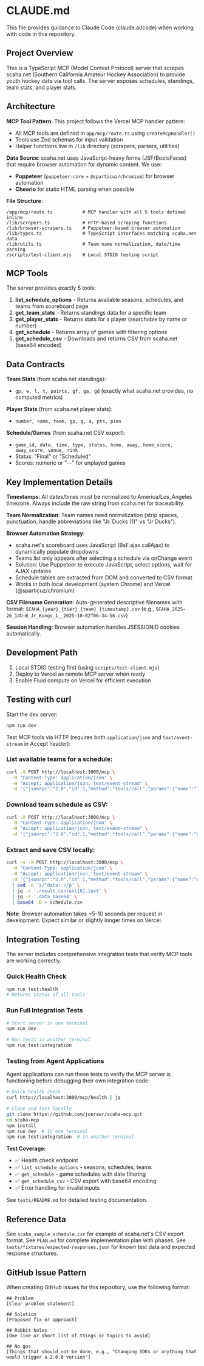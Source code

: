 # CLAUDE.md

This file provides guidance to Claude Code (claude.ai/code) when working with code in this repository.

## Project Overview

This is a TypeScript MCP (Model Context Protocol) server that scrapes scaha.net (Southern California Amateur Hockey Association) to provide youth hockey data via tool calls. The server exposes schedules, standings, team stats, and player stats.

## Architecture

**MCP Tool Pattern**: This project follows the Vercel MCP handler pattern:
- All MCP tools are defined in `app/mcp/route.ts` using `createMcpHandler()`
- Tools use Zod schemas for input validation
- Helper functions live in `/lib` directory (scrapers, parsers, utilities)

**Data Source**: scaha.net uses JavaScript-heavy forms (JSF/BootsFaces) that require browser automation for dynamic content. We use:
- **Puppeteer** (`puppeteer-core` + `@sparticuz/chromium`) for browser automation
- **Cheerio** for static HTML parsing when possible

**File Structure**:
```
/app/mcp/route.ts           # MCP handler with all 5 tools defined inline
/lib/scrapers.ts            # HTTP-based scraping functions
/lib/browser-scrapers.ts    # Puppeteer-based browser automation
/lib/types.ts               # TypeScript interfaces matching scaha.net data
/lib/utils.ts               # Team name normalization, date/time parsing
/scripts/test-client.mjs    # Local STDIO testing script
```

## MCP Tools

The server provides exactly 5 tools:

1. **list_schedule_options** - Returns available seasons, schedules, and teams from scoreboard page
2. **get_team_stats** - Returns standings data for a specific team
3. **get_player_stats** - Returns stats for a player (searchable by name or number)
4. **get_schedule** - Returns array of games with filtering options
5. **get_schedule_csv** - Downloads and returns CSV from scaha.net (base64 encoded)

## Data Contracts

**Team Stats** (from scaha.net standings):
- `gp, w, l, t, points, gf, ga, gd` (exactly what scaha.net provides, no computed metrics)

**Player Stats** (from scaha.net player stats):
- `number, name, team, gp, g, a, pts, pims`

**Schedule/Games** (from scaha.net CSV export):
- `game_id, date, time, type, status, home, away, home_score, away_score, venue, rink`
- Status: "Final" or "Scheduled"
- Scores: numeric or "--" for unplayed games

## Key Implementation Details

**Timestamps**: All dates/times must be normalized to America/Los_Angeles timezone. Always include the raw string from scaha.net for traceability.

**Team Normalization**: Team names need normalization (strip spaces, punctuation, handle abbreviations like "Jr. Ducks (1)" vs "Jr Ducks").

**Browser Automation Strategy**:
- scaha.net's scoreboard uses JavaScript (BsF.ajax.callAjax) to dynamically populate dropdowns
- Teams list only appears after selecting a schedule via onChange event
- Solution: Use Puppeteer to execute JavaScript, select options, wait for AJAX updates
- Schedule tables are extracted from DOM and converted to CSV format
- Works in both local development (system Chrome) and Vercel (@sparticuz/chromium)

**CSV Filename Generation**: Auto-generated descriptive filenames with format:
`SCAHA_{year}_{tier}_{team}_{timestamp}.csv` (e.g., `SCAHA_2025-26_14U-B_Jr_Kings_1__2025-10-02T06-34-56.csv`)

**Session Handling**: Browser automation handles JSESSIONID cookies automatically.

## Development Path

1. Local STDIO testing first (using `scripts/test-client.mjs`)
2. Deploy to Vercel as remote MCP server when ready
3. Enable Fluid compute on Vercel for efficient execution

## Testing with curl

Start the dev server:
```bash
npm run dev
```

Test MCP tools via HTTP (requires both `application/json` and `text/event-stream` in Accept header):

### List available teams for a schedule:
```bash
curl -X POST http://localhost:3000/mcp \
  -H "Content-Type: application/json" \
  -H "Accept: application/json, text/event-stream" \
  -d '{"jsonrpc":"2.0","id":1,"method":"tools/call","params":{"name":"list_schedule_options","arguments":{"season":"2025/26","schedule":"14U B"}}}'
```

### Download team schedule as CSV:
```bash
curl -X POST http://localhost:3000/mcp \
  -H "Content-Type: application/json" \
  -H "Accept: application/json, text/event-stream" \
  -d '{"jsonrpc":"2.0","id":1,"method":"tools/call","params":{"name":"get_schedule_csv","arguments":{"season":"2025/26","schedule":"14U B","team":"Jr. Kings (1)"}}}'
```

### Extract and save CSV locally:
```bash
curl -s -X POST http://localhost:3000/mcp \
  -H "Content-Type: application/json" \
  -H "Accept: application/json, text/event-stream" \
  -d '{"jsonrpc":"2.0","id":1,"method":"tools/call","params":{"name":"get_schedule_csv","arguments":{"season":"2025/26","schedule":"14U B","team":"Jr. Kings (1)"}}}' \
  | sed -n 's/^data: //p' \
  | jq -r '.result.content[0].text' \
  | jq -r '.data_base64' \
  | base64 -D > schedule.csv
```

**Note**: Browser automation takes ~5-10 seconds per request in development. Expect similar or slightly longer times on Vercel.

## Integration Testing

The server includes comprehensive integration tests that verify MCP tools are working correctly.

### Quick Health Check
```bash
npm run test:health
# Returns status of all tools
```

### Run Full Integration Tests
```bash
# Start server in one terminal
npm run dev

# Run tests in another terminal
npm run test:integration
```

### Testing from Agent Applications
Agent applications can run these tests to verify the MCP server is functioning before debugging their own integration code:

```bash
# Quick health check
curl http://localhost:3000/mcp/health | jq

# Clone and test locally
git clone https://github.com/joerawr/scaha-mcp.git
cd scaha-mcp
npm install
npm run dev  # In one terminal
npm run test:integration  # In another terminal
```

**Test Coverage:**
- ✅ Health check endpoint
- ✅ `list_schedule_options` - seasons, schedules, teams
- ✅ `get_schedule` - game schedules with date filtering
- ✅ `get_schedule_csv` - CSV export with base64 encoding
- ✅ Error handling for invalid inputs

See `tests/README.md` for detailed testing documentation.

## Reference Data

See `scaha_sample_schedule.csv` for example of scaha.net's CSV export format.
See `PLAN.md` for complete implementation plan with phases.
See `tests/fixtures/expected-responses.json` for known test data and expected response structures.


## GitHub Issue Pattern

When creating GitHub issues for this repository, use the following format:

```
## Problem
[Clear problem statement]

## Solution
[Proposed fix or approach]

## Rabbit holes
[One line or short list of things or topics to avoid]

## No gos
[Things that should not be done, e.g., "Changing SDKs or anything that would trigger a 2.0.0 version"]
```
